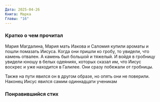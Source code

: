 ```yaml
---
Дата: 2025-04-26
Книга: Марка
Главы: "16"
---
```

### Кратко о чем прочитал
Мария Магдалина, Мария мать Иакова и Саломия купили ароматы и пошли помазать Иисуса. Когда они пришли ко гробу, то увидели, что камень отвален. А камень был большой и тяжелый. И войдя в гробницу увидели юношу в белых одеяниях, которых сказал им, что Иисус воскрес и уже находится в Галилее. Они сразу побежали от гробницы.

Также на пути явился он в другом образе, но опять они не поверили. Наконец Иисус явился самим одиннадцати ученикам
### Понравившийся стих


